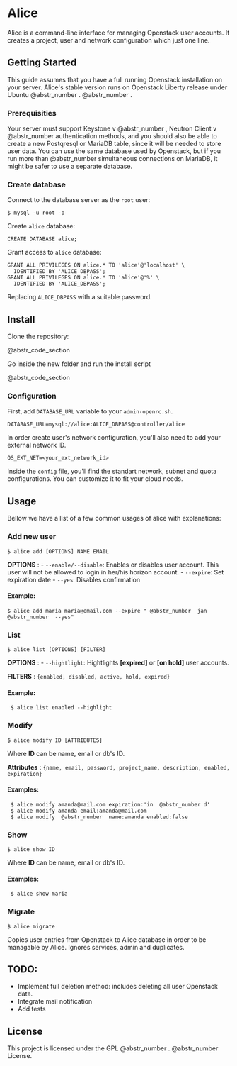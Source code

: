 # Alice

Alice is a command-line interface for managing Openstack user accounts. It creates a project, user and network configuration which just one line. 

## Getting Started

This guide assumes that you have a full running Openstack installation on your server. Alice's stable version runs on Openstack Liberty release under Ubuntu @abstr_number . @abstr_number . 

### Prerequisities

Your server must support Keystone v @abstr_number , Neutron Client v @abstr_number authentication methods, and you should also be able to create a new Postqresql or MariaDB table, since it will be needed to store user data. You can use the same database used by Openstack, but if you run more than @abstr_number simultaneous connections on MariaDB, it might be safer to use a separate database. 

### Create database

Connect to the database server as the `root` user:
    
    
    $ mysql -u root -p
    

Create `alice` database:
    
    
    CREATE DATABASE alice;
    

Grant access to `alice` database:
    
    
    GRANT ALL PRIVILEGES ON alice.* TO 'alice'@'localhost' \
      IDENTIFIED BY 'ALICE_DBPASS';
    GRANT ALL PRIVILEGES ON alice.* TO 'alice'@'%' \
      IDENTIFIED BY 'ALICE_DBPASS';
    

Replacing `ALICE_DBPASS` with a suitable password.

## Install

Clone the repository:

@abstr_code_section 

Go inside the new folder and run the install script

@abstr_code_section 

### Configuration

First, add `DATABASE_URL` variable to your `admin-openrc.sh`.
    
    
    DATABASE_URL=mysql://alice:ALICE_DBPASS@controller/alice
    

In order create user's network configuration, you'll also need to add your external network ID.
    
    
    OS_EXT_NET=<your_ext_network_id>
    

Inside the `config` file, you'll find the standart network, subnet and quota configurations. You can customize it to fit your cloud needs.

## Usage

Bellow we have a list of a few common usages of alice with explanations:

### Add new user
    
    
    $ alice add [OPTIONS] NAME EMAIL
    

**OPTIONS** : \- `--enable/--disable`: Enables or disables user account. This user will not be allowed to login in her/his horizon account. \- `--expire`: Set expiration date \- `--yes`: Disables confirmation

#### Example:
    
    
    $ alice add maria maria@email.com --expire " @abstr_number  jan  @abstr_number  --yes"
    

### List
    
    
    $ alice list [OPTIONS] [FILTER]
    

**OPTIONS** : \- `--hightlight`: Hightlights **[expired]** or **[on hold]** user accounts.

**FILTERS** : `{enabled, disabled, active, hold, expired}`

#### Example:
    
    
     $ alice list enabled --highlight
    

### Modify
    
    
    $ alice modify ID [ATTRIBUTES]
    

Where **ID** can be name, email or db's ID.

**Attributes** : `{name, email, password, project_name, description, enabled, expiration}`

#### Examples:
    
    
     $ alice modify amanda@mail.com expiration:'in  @abstr_number d'
     $ alice modify amanda email:amanda@mail.com
     $ alice modify  @abstr_number  name:amanda enabled:false
    

### Show
    
    
    $ alice show ID
    

Where **ID** can be name, email or db's ID.

#### Examples:
    
    
     $ alice show maria
    

### Migrate
    
    
    $ alice migrate
    

Copies user entries from Openstack to Alice database in order to be managable by Alice. Ignores services, admin and duplicates. 

## TODO:

  * Implement full deletion method: includes deleting all user Openstack data.
  * Integrate mail notification
  * Add tests



## License

This project is licensed under the GPL @abstr_number . @abstr_number License.
